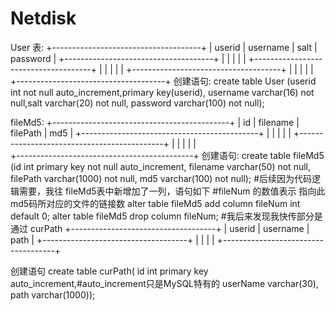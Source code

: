 # Netdisk
User 表:
+-------------------------------------+
| userid | username | salt | password |
+-------------------------------------+
|        |          |      |          |
+-------------------------------------+
|        |          |      |          |
+-------------------------------------+
|        |          |      |          |
+-------------------------------------+
 创建语句:
  create table User
  (userid int not null auto_increment,primary key(userid),
   username varchar(16) not null,salt varchar(20) not null,
   password varchar(100) not null);

fileMd5:
+--------------------------------------------+
| id |  filename |  filePath  |     md5      |
+--------------------------------------------+
|    |           |            |              |
+--------------------------------------------+
|    |           |            |              |     
+--------------------------------------------+
创建语句:
create table fileMd5
(id int primary key not null auto_increment,
 filename varchar(50) not null, filePath varchar(1000) not null,
 md5 varchar(100) not null);
#后续因为代码逻辑需要，我往 fileMd5表中新增加了一列，语句如下
#fileNum 的数值表示 指向此 md5码所对应的文件的链接数
alter table fileMd5 add column fileNum int default 0;
alter table fileMd5 drop column fileNum;    #我后来发现我快传部分是通过
curPath
+------------------------------------+
| userid |    username   |   path    |
+------------------------------------+
|        |               |           |
+------------------------------------+

创建语句
create table curPath(
id int primary key auto_increment,#auto_increment只是MySQL特有的
userName varchar(30),
path varchar(1000));
